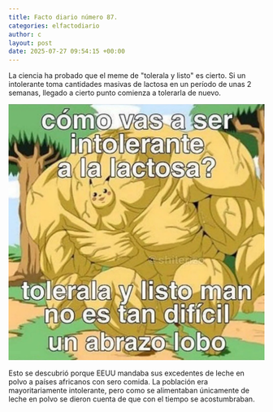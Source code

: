 ```yaml
---
title: Facto diario número 87.
categories: elfactodiario
author: c
layout: post
date: 2025-07-27 09:54:15 +00:00
---
```

La ciencia ha probado que el meme de "tolerala y listo" es cierto.
Si un intolerante toma cantidades masivas de lactosa en un período de unas 2 semanas, llegado a cierto punto comienza a tolerarla de nuevo.

![2025_07_27_09_54_28_untitled-1.webp](/assets/2025_07_27_09_54_28_untitled-1.webp)

Esto se descubrió porque EEUU mandaba sus excedentes de leche en polvo a países africanos con sero comida.
La población era mayoritariamente intolerante, pero como se alimentaban únicamente de leche en polvo se dieron cuenta de que con el tiempo se acostumbraban.
